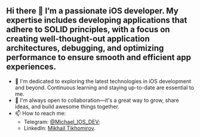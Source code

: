 ## Hi there 👋 I’m a passionate iOS developer. My expertise includes developing applications that adhere to SOLID principles, with a focus on creating well-thought-out application architectures, debugging, and optimizing performance to ensure smooth and efficient app experiences.

- 📖 I'm dedicated to exploring the latest technologies in iOS development and beyond. Continuous learning and staying up-to-date are essential to me.
- 👯 I'm always open to collaboration—it's a great way to grow, share ideas, and build awesome things together.
- 📫 How to reach me:<br>
     - Telegram: [@Michael_IOS_DEV](https://t.me/Chipset090191);
     - LinkedIn: [Mikhail Tikhomirov](https://www.linkedin.com/in/mikhail-tikhomirov-303169288). 

